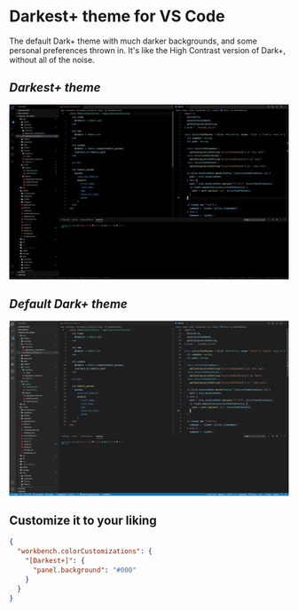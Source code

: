 # Darkest+ theme for VS Code

The default Dark+ theme with much darker backgrounds, and some personal preferences thrown in. It's like the High Contrast version of Dark+, without all of the noise.

## _Darkest+ theme_

![Darkest+](https://raw.githubusercontent.com/anhari/darkest-plus/main/darkest-plus.png)

## _Default Dark+ theme_

![Default Dark theme](https://raw.githubusercontent.com/anhari/darkest-plus/main/default-dark-plus.png)

## Customize it to your liking

```json
{
  "workbench.colorCustomizations": {
    "[Darkest+]": {
      "panel.background": "#000"
    }
  }
}
```
